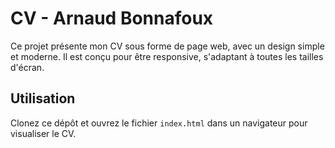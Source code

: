 # CV - Arnaud Bonnafoux

Ce projet présente mon CV sous forme de page web, avec un design simple et moderne. Il est conçu pour être responsive, s'adaptant à toutes les tailles d'écran.

## Utilisation

Clonez ce dépôt et ouvrez le fichier `index.html` dans un navigateur pour visualiser le CV.

